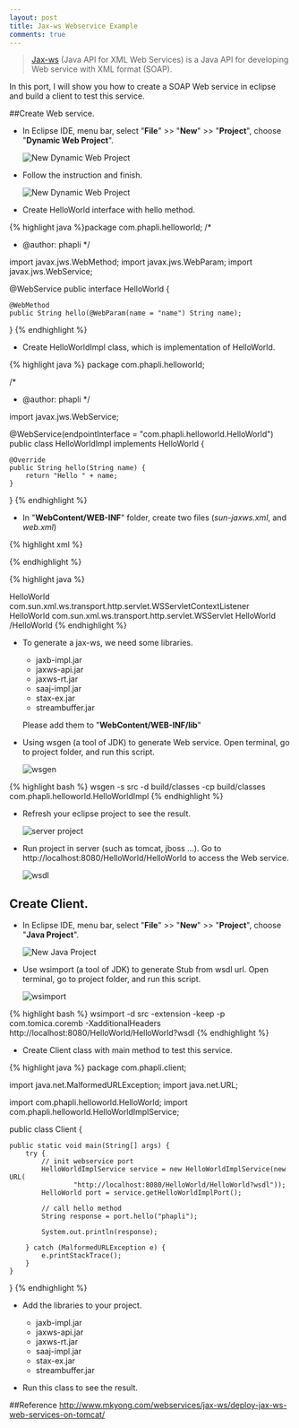```yaml
---
layout: post
title: Jax-ws Webservice Example
comments: true
---
```


>[Jax-ws](jax-ws.java.net) (Java API for XML Web Services) is a Java API for developing Web service with XML format (SOAP). 

In this port, I will show you how to create a SOAP Web service in eclipse and build a client to test this service.    

##Create Web service.

* In Eclipse IDE, menu bar, select "__File__" >> "__New__" >> "__Project__", choose "__Dynamic Web Project__".

	![New Dynamic Web Project](/resources/2015-07-24-jax-ws-webservice-example/1.PNG "New Dynamic Web Project")

* Follow the instruction and finish.
	
	![New Dynamic Web Project](/resources/2015-07-24-jax-ws-webservice-example/2.PNG "New Dynamic Web Project")
	
* Create HelloWorld interface with hello method.	

{% highlight java %}package com.phapli.helloworld;
/*
 * @author: phapli
 */

import javax.jws.WebMethod;
import javax.jws.WebParam;
import javax.jws.WebService;

@WebService
public interface HelloWorld {

	@WebMethod
	public String hello(@WebParam(name = "name") String name);

}
{% endhighlight %}

* Create HelloWorldImpl class, which is implementation of HelloWorld.

{% highlight java %}
package com.phapli.helloworld;

/*
 * @author: phapli
 */

import javax.jws.WebService;

@WebService(endpointInterface = "com.phapli.helloworld.HelloWorld")
public class HelloWorldImpl implements HelloWorld {

	@Override
	public String hello(String name) {
		return "Hello " + name;
	}

}
{% endhighlight %}

* In "__WebContent/WEB-INF__" folder, create two files (_sun-jaxws.xml_, and _web.xml_)

{% highlight xml %}
<?xml version="1.0" encoding="UTF-8"?>  
<endpoints xmlns="http://java.sun.com/xml/ns/jax-ws/ri/runtime" version="2.0">  
  <endpoint  
	 name="HelloWorld"  
	 implementation="com.phapli.helloworld.HelloWorldImpl"  
	 url-pattern="/HelloWorld"/>  
</endpoints> 
{% endhighlight %}

{% highlight java %}
<?xml version="1.0" encoding="UTF-8"?>
<web-app xmlns:xsi="http://www.w3.org/2001/XMLSchema-instance" xmlns="http://java.sun.com/xml/ns/javaee" xsi:schemaLocation="http://java.sun.com/xml/ns/javaee http://java.sun.com/xml/ns/javaee/web-app_2_5.xsd" id="WebApp_ID" version="2.5">
  <display-name>HelloWorld</display-name>
  <listener>
	<listener-class>  
		com.sun.xml.ws.transport.http.servlet.WSServletContextListener  
	 </listener-class>
  </listener>
  <servlet>
	<servlet-name>HelloWorld</servlet-name>
	<servlet-class>  
		com.sun.xml.ws.transport.http.servlet.WSServlet
	</servlet-class>
  </servlet>
  <servlet-mapping>
	<servlet-name>HelloWorld</servlet-name>
	<url-pattern>/HelloWorld</url-pattern>
  </servlet-mapping>
</web-app>
{% endhighlight %}

* To generate a jax-ws, we need some libraries. 
	* jaxb-impl.jar
	* jaxws-api.jar
	* jaxws-rt.jar
	* saaj-impl.jar
	* stax-ex.jar
	* streambuffer.jar
	
	Please add them to "__WebContent/WEB-INF/lib__"
	
* Using wsgen (a tool of JDK) to generate Web service. Open terminal, go to project folder, and run this script.
	
	![wsgen](/resources/2015-07-24-jax-ws-webservice-example/3.PNG "wsgen")
	
{% highlight bash %}
wsgen -s src -d build/classes -cp build/classes com.phapli.helloworld.HelloWorldImpl
{% endhighlight %}
	
* Refresh your eclipse project to see the result. 

	![server project](/resources/2015-07-24-jax-ws-webservice-example/4.PNG "server project")
	
* Run project in server (such as tomcat, jboss ...). Go to http://localhost:8080/HelloWorld/HelloWorld to access the Web service.

	![wsdl](/resources/2015-07-24-jax-ws-webservice-example/6.PNG "wsdl")
	
## Create Client.

* In Eclipse IDE, menu bar, select "__File__" >> "__New__" >> "__Project__", choose "__Java Project__".

	![New Java Project](/resources/2015-07-24-jax-ws-webservice-example/5.PNG "New Java Project")
	
* Use wsimport (a tool of JDK) to generate Stub from wsdl url. Open terminal, go to project folder, and run this script.

	![wsimport](/resources/2015-07-24-jax-ws-webservice-example/7.PNG "wsimport")
	
{% highlight bash %}
wsimport -d src -extension -keep -p com.tomica.coremb -XadditionalHeaders http://localhost:8080/HelloWorld/HelloWorld?wsdl
{% endhighlight %}

		

* Create Client class with main method to test this service.	

{% highlight java %}
package com.phapli.client;

import java.net.MalformedURLException;
import java.net.URL;

import com.phapli.helloworld.HelloWorld;
import com.phapli.helloworld.HelloWorldImplService;

public class Client {

	public static void main(String[] args) {
		try {
			// init webservice port
			HelloWorldImplService service = new HelloWorldImplService(new URL(
					"http://localhost:8080/HelloWorld/HelloWorld?wsdl"));
			HelloWorld port = service.getHelloWorldImplPort();
			
			// call hello method
			String response = port.hello("phapli");

			System.out.println(response);

		} catch (MalformedURLException e) {
			e.printStackTrace();
		}
	}

}
{% endhighlight %}	

* Add the libraries to your project.

	* jaxb-impl.jar
	* jaxws-api.jar
	* jaxws-rt.jar
	* saaj-impl.jar
	* stax-ex.jar
	* streambuffer.jar
 
* Run this class to see the result.

##Reference
<http://www.mkyong.com/webservices/jax-ws/deploy-jax-ws-web-services-on-tomcat/>